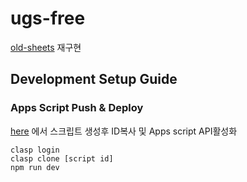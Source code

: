 # ugs-free
  [old-sheets](https://github.com/shlifedev/ugs-core-old) 재구현



## Development Setup Guide
### Apps Script Push & Deploy

 [here](https://script.google.com) 에서 스크립트 생성후 ID복사 및 Apps script API활성화
 ```
 clasp login 
 clasp clone [script id]
 npm run dev 
 ```
